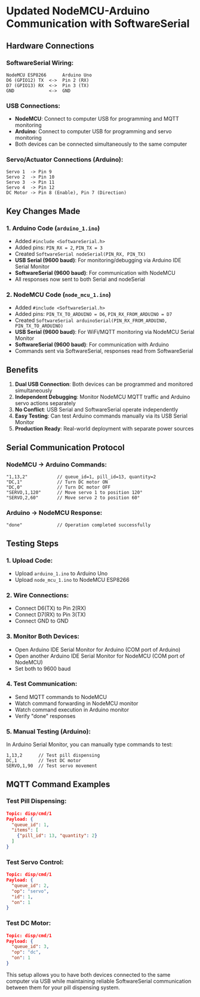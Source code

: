 # Updated NodeMCU-Arduino Communication with SoftwareSerial

## Hardware Connections

### SoftwareSerial Wiring:
```
NodeMCU ESP8266      Arduino Uno
D6 (GPIO12) TX  <->  Pin 2 (RX)
D7 (GPIO13) RX  <->  Pin 3 (TX)
GND             <->  GND
```

### USB Connections:
- **NodeMCU**: Connect to computer USB for programming and MQTT monitoring
- **Arduino**: Connect to computer USB for programming and servo monitoring
- Both devices can be connected simultaneously to the same computer

### Servo/Actuator Connections (Arduino):
```
Servo 1  -> Pin 9
Servo 2  -> Pin 10
Servo 3  -> Pin 11
Servo 4  -> Pin 12
DC Motor -> Pin 8 (Enable), Pin 7 (Direction)
```

## Key Changes Made

### 1. Arduino Code (`arduino_1.ino`)
- Added `#include <SoftwareSerial.h>`
- Added pins: `PIN_RX = 2`, `PIN_TX = 3`
- Created `SoftwareSerial nodeSerial(PIN_RX, PIN_TX)`
- **USB Serial (9600 baud)**: For monitoring/debugging via Arduino IDE Serial Monitor
- **SoftwareSerial (9600 baud)**: For communication with NodeMCU
- All responses now sent to both Serial and nodeSerial

### 2. NodeMCU Code (`node_mcu_1.ino`)
- Added `#include <SoftwareSerial.h>`
- Added pins: `PIN_TX_TO_ARDUINO = D6`, `PIN_RX_FROM_ARDUINO = D7`
- Created `SoftwareSerial arduinoSerial(PIN_RX_FROM_ARDUINO, PIN_TX_TO_ARDUINO)`
- **USB Serial (9600 baud)**: For WiFi/MQTT monitoring via NodeMCU Serial Monitor
- **SoftwareSerial (9600 baud)**: For communication with Arduino
- Commands sent via SoftwareSerial, responses read from SoftwareSerial

## Benefits

1. **Dual USB Connection**: Both devices can be programmed and monitored simultaneously
2. **Independent Debugging**: Monitor NodeMCU MQTT traffic and Arduino servo actions separately
3. **No Conflict**: USB Serial and SoftwareSerial operate independently
4. **Easy Testing**: Can test Arduino commands manually via its USB Serial Monitor
5. **Production Ready**: Real-world deployment with separate power sources

## Serial Communication Protocol

### NodeMCU -> Arduino Commands:
```
"1,13,2"           // queue_id=1, pill_id=13, quantity=2
"DC,1"             // Turn DC motor ON
"DC,0"             // Turn DC motor OFF
"SERVO,1,120"      // Move servo 1 to position 120°
"SERVO,2,60"       // Move servo 2 to position 60°
```

### Arduino -> NodeMCU Response:
```
"done"             // Operation completed successfully
```

## Testing Steps

### 1. Upload Code:
- Upload `arduino_1.ino` to Arduino Uno
- Upload `node_mcu_1.ino` to NodeMCU ESP8266

### 2. Wire Connections:
- Connect D6(TX) to Pin 2(RX)
- Connect D7(RX) to Pin 3(TX)
- Connect GND to GND

### 3. Monitor Both Devices:
- Open Arduino IDE Serial Monitor for Arduino (COM port of Arduino)
- Open another Arduino IDE Serial Monitor for NodeMCU (COM port of NodeMCU)
- Set both to 9600 baud

### 4. Test Communication:
- Send MQTT commands to NodeMCU
- Watch command forwarding in NodeMCU monitor
- Watch command execution in Arduino monitor
- Verify "done" responses

### 5. Manual Testing (Arduino):
In Arduino Serial Monitor, you can manually type commands to test:
```
1,13,2      // Test pill dispensing
DC,1        // Test DC motor
SERVO,1,90  // Test servo movement
```

## MQTT Command Examples

### Test Pill Dispensing:
```json
Topic: disp/cmd/1
Payload: {
  "queue_id": 1,
  "items": [
    {"pill_id": 13, "quantity": 2}
  ]
}
```

### Test Servo Control:
```json
Topic: disp/cmd/1
Payload: {
  "queue_id": 2,
  "op": "servo",
  "id": 1,
  "on": 1
}
```

### Test DC Motor:
```json
Topic: disp/cmd/1
Payload: {
  "queue_id": 3,
  "op": "dc",
  "on": 1
}
```

This setup allows you to have both devices connected to the same computer via USB while maintaining reliable SoftwareSerial communication between them for your pill dispensing system.